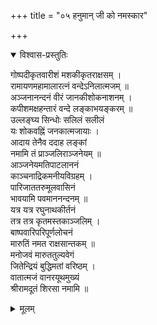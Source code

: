 +++
title = "०५ हनुमान् जी को नमस्कार"

+++


<details open><summary>विश्वास-प्रस्तुतिः</summary>

गोष्पदीकृतवारीशं मशकीकृतराक्षसम् ।  
रामायणमहामालारत्नं वन्देऽनिलात्मजम् ॥  
अञ्जनानन्दनं वीरं जानकीशोकनाशनम् ।  
कपीशमक्षहन्तारं वन्दे लङ्काभयङ्करम् ॥  
उल्लङ्‍घ्य सिन्धोः सलिलं सलीलं  
यः शोकवह्निं जनकात्मजायाः ।  
आदाय तेनैव ददाह लङ्कां  
नमामि तं प्राञ्जलिराञ्जनेयम् ॥  
आञ्जनेयमतिपाटलाननं  
काञ्चनाद्रिकमनीयविग्रहम् ।  
पारिजाततरुमूलवासिनं  
भावयामि पवमाननन्दनम् ॥  
यत्र यत्र रघुनाथकीर्तनं  
तत्र तत्र कृतमस्तकाञ्जलिम् ।  
बाष्पवारिपरिपूर्णलोचनं  
मारुतिं नमत राक्षसान्तकम् ॥  
मनोजवं मारुततुल्यवेगं  
जितेन्द्रियं बुद्धिमतां वरिष्ठम् ।  
वातात्मजं वानरयूथमुख्यं  
श्रीरामदूतं शिरसा नमामि ॥
</details>

<details><summary>मूलम्</summary>

गोष्पदीकृतवारीशं मशकीकृतराक्षसम् ।  
रामायणमहामालारत्नं वन्देऽनिलात्मजम् ॥  
अञ्जनानन्दनं वीरं जानकीशोकनाशनम् ।  
कपीशमक्षहन्तारं वन्दे लङ्काभयङ्करम् ॥  
उल्लङ्‍घ्य सिन्धोः सलिलं सलीलं  
यः शोकवह्निं जनकात्मजायाः ।  
आदाय तेनैव ददाह लङ्कां  
नमामि तं प्राञ्जलिराञ्जनेयम् ॥  
आञ्जनेयमतिपाटलाननं  
काञ्चनाद्रिकमनीयविग्रहम् ।  
पारिजाततरुमूलवासिनं  
भावयामि पवमाननन्दनम् ॥  
यत्र यत्र रघुनाथकीर्तनं  
तत्र तत्र कृतमस्तकाञ्जलिम् ।  
बाष्पवारिपरिपूर्णलोचनं  
मारुतिं नमत राक्षसान्तकम् ॥  
मनोजवं मारुततुल्यवेगं  
जितेन्द्रियं बुद्धिमतां वरिष्ठम् ।  
वातात्मजं वानरयूथमुख्यं  
श्रीरामदूतं शिरसा नमामि ॥
</details>
